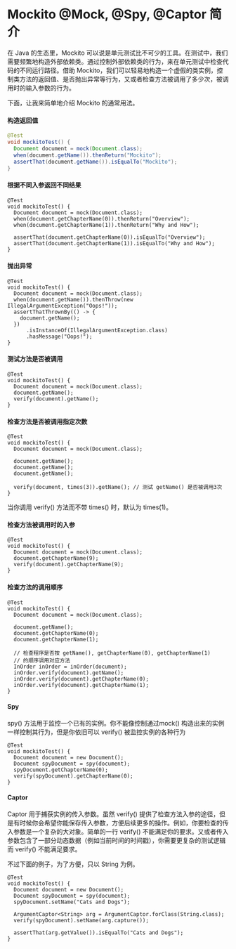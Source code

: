 # Mockito @Mock, @Spy, @Captor 简介

在 Java 的生态里，Mockito 可以说是单元测试比不可少的工具。在测试中，我们需要频繁地构造外部依赖类。通过控制外部依赖类的行为，来在单元测试中检查代码的不同运行路径。借助 Mockito，我们可以轻易地构造一个虚假的类实例，控制类方法的返回值、是否抛出异常等行为，又或者检查方法被调用了多少次，被调用时的输入参数的行为。

下面，让我来简单地介绍 Mockito 的通常用法。

#### 构造返回值

```java
@Test
void mockitoTest() {
  Document document = mock(Document.class);
  when(document.getName()).thenReturn("Mockito");
  assertThat(document.getName()).isEqualTo("Mockito");
}
```

#### 根据不同入参返回不同结果

```text
@Test
void mockitoTest() {
  Document document = mock(Document.class);
  when(document.getChapterName(0)).thenReturn("Overview");
  when(document.getChapterName(1)).thenReturn("Why and How");

  assertThat(document.getChapterName(0)).isEqualTo("Overview");
  assertThat(document.getChapterName(1)).isEqualTo("Why and How");
}
```

####  抛出异常

```text
@Test
void mockitoTest() {
  Document document = mock(Document.class);
  when(document.getName()).thenThrow(new IllegalArgumentException("Oops!"));
  assertThatThrownBy(() -> {
    document.getName();
  })
      .isInstanceOf(IllegalArgumentException.class)
      .hasMessage("Oops!");
}
```

####  测试方法是否被调用

```text
@Test
void mockitoTest() {
  Document document = mock(Document.class);
  document.getName();
  verify(document).getName();
}
```

####  检查方法是否被调用指定次数

```text
@Test
void mockitoTest() {
  Document document = mock(Document.class);

  document.getName();
  document.getName();
  document.getName();

  verify(document, times(3)).getName(); // 测试 getName() 是否被调用3次
}
```

当你调用 verify\(\) 方法而不带 times\(\) 时，默认为 times\(1\)。

#### 检查方法被调用时 的入参

```text
@Test
void mockitoTest() {
  Document document = mock(Document.class);
  document.getChapterName(9);
  verify(document).getChapterName(9);
}
```

#### 检查方法的调用顺序

```text
@Test
void mockitoTest() {
  Document document = mock(Document.class);
  
  document.getName();
  document.getChapterName(0);
  document.getChapterName(1);
  
  // 检查程序是否按 getName(), getChapterName(0), getChapterName(1)
  // 的顺序调用对应方法
  InOrder inOrder = inOrder(document);
  inOrder.verify(document).getName();
  inOrder.verify(document).getChapterName(0);
  inOrder.verify(document).getChapterName(1);
} 
```

#### Spy

spy\(\) 方法用于监控一个已有的实例。你不能像控制通过mock\(\) 构造出来的实例一样控制其行为，但是你依旧可以 verify\(\) 被监控实例的各种行为

```text
@Test
void mockitoTest() {
  Document document = new Document();
  Document spyDocument = spy(document);
  spyDocument.getChapterName(0);
  verify(spyDocument).getChapterName(0);
}
```

####  Captor 

Captor 用于捕获实例的传入参数。虽然  verify\(\)  提供了检查方法入参的途径，但是有时候你会希望你能保存传入参数，方便后续更多的操作。例如，你要检查的传入参数是一个复杂的大对象。简单的一行 verify\(\) 不能满足你的要求。又或者传入参数包含了一部分动态数据（例如当前时间的时间戳），你需要更复杂的测试逻辑而 verify\(\) 不能满足要求。

不过下面的例子，为了方便，只以 String 为例。

```text
@Test
void mockitoTest() {
  Document document = new Document();
  Document spyDocument = spy(document);
  spyDocument.setName("Cats and Dogs");

  ArgumentCaptor<String> arg = ArgumentCaptor.forClass(String.class);
  verify(spyDocument).setName(arg.capture());

  assertThat(arg.getValue()).isEqualTo("Cats and Dogs");
}
```

 



